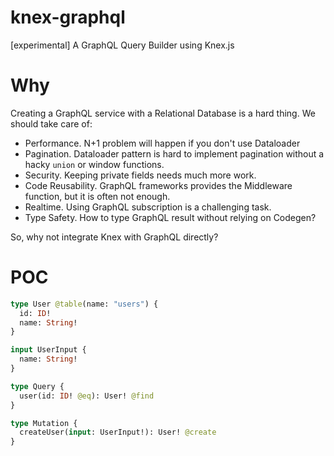 # knex-graphql

[experimental] A GraphQL Query Builder using Knex.js

# Why

Creating a GraphQL service with a Relational Database is a hard thing. We should take care of:

- Performance. N+1 problem will happen if you don't use Dataloader
- Pagination. Dataloader pattern is hard to implement pagination without a hacky `union` or window functions.
- Security. Keeping private fields needs much more work.
- Code Reusability. GraphQL frameworks provides the Middleware function, but it is often not enough.
- Realtime. Using GraphQL subscription is a challenging task.
- Type Safety. How to type GraphQL result without relying on Codegen?

So, why not integrate Knex with GraphQL directly?

# POC

```graphql
type User @table(name: "users") {
  id: ID!
  name: String!
}

input UserInput {
  name: String!
}

type Query {
  user(id: ID! @eq): User! @find
}

type Mutation {
  createUser(input: UserInput!): User! @create
}
```
